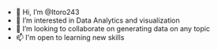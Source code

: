 - 👋 Hi, I’m @Itoro243
- 👀 I’m interested in Data Analytics and visualization 
- 💞️ I’m looking to collaborate on generating data on any topic
- 📫 I'm open to learning new skills
